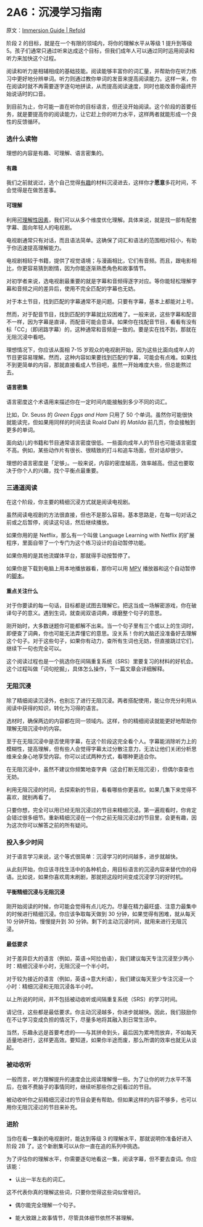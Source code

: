 # 2A6：沉浸学习指南

原文：[Immersion Guide | Refold](https://refold.la/roadmap/stage-2/a/immersion-guide)

阶段 2 的目标，就是在一个有限的领域内，将你的理解水平从等级 1 提升到等级 5。孩子们通常只通过听来达成这个目标，但我们成年人可以通过同时运用阅读和听力来加快这个过程。

阅读和听力是相辅相成的基础技能。阅读能够丰富你的词汇量，并帮助你在听力练习中更好地分辨单词。听力则通过教你单词的发音来提高阅读能力。这样一来，你在阅读时就不再需要逐字逐句地拼读，从而提高阅读速度，同时也能改善你最终开始说话时的口音。

到目前为止，你可能一直在听你的目标语言，但还没开始阅读。这个阶段的首要任务，就是要提高你的阅读能力，让它赶上你的听力水平，这样两者就能形成一个良性的反馈循环。

### 选什么读物

理想的内容是有趣、可理解、语言密集的。

#### 有趣

我们之前就说过，选个自己觉得[有趣](https://refold.la/roadmap/stage-0/b/enjoyment)的材料沉浸进去，这样你才**愿意**多花时间，不会觉得是在做苦差事。

#### 可理解

利用[可理解性因素](https://refold.la/roadmap/stage-2/a/comprehensibility-factors)，我们可以从多个维度优化理解。具体来说，就是找一部有配套字幕、面向年轻人的电视剧。

电视剧通常只有对话，而且语法简单。这确保了词汇和语法的范围相对较小，有助于你迅速提高理解能力。

电视剧相较于书籍，提供了视觉语境；与漫画相比，它们有音频。而且，跟电影相比，你更容易猜到剧情，因为你能逐渐熟悉角色和故事情节。

对初学者来说，选电视剧最重要的就是字幕和音频得逐字对应。等你能轻松理解字幕和音频之间的差异后，使用不完全匹配的字幕也无妨。

对于本土节目，找到匹配的字幕通常不是问题。只要有字幕，基本上都能对上号。

然而，对于配音节目，找到匹配的字幕就比较困难了。一般来说，这些字幕和配音不一样，因为字幕是直译，而配音可能会意译。如果你在找配音节目，看看有没有标「CC」（即闭路字幕）的，这种通常和音频是一致的。要是实在找不到，那就在无阻沉浸中看吧。

理想情况下，你应该从面相 7-15 岁观众的电视剧开始，因为这些比面向成年人的节目更容易理解。然而，这种内容如果要找到匹配的字幕，可能会有点难。如果找不到更简单的内容，那就直接看成人节目吧，虽然一开始难度大些，但总能熬过去。

#### 语言密集

语言密度这个术语用来描述你在一定时间内能接触到多少不同的词汇。

比如，Dr. Seuss 的 *Green Eggs and Ham* 只用了 50 个单词。虽然你可能很快就能读完，但如果用同样的时间去读 Roald Dahl 的 *Matilda* 前几页，你会接触到更多的单词。

面向幼儿的书籍和节目通常语言密度很低。一些面向成年人的节目也可能语言密度不高。例如，某些动作片有很长、很精致的打斗和追车场面，但对话却很少。

理想的语言密度是「足够」。一般来说，内容的密度越高，效率越高。但这也要取决于你个人的兴趣，找个平衡点最重要。

### 三通道阅读

在这个阶段，你主要的精细沉浸方式就是阅读电视剧。

虽然阅读电视剧的方法很直接，但也不是那么容易。基本思路是，在每一句对话之前或之后暂停，阅读这句话，然后继续播放。

如果你用的是 Netflix，那么有一个叫做 Language Learning with Netflix 的扩展程序，里面自带了一个专门为这个练习设计的自动暂停功能。

如果你用的是其他流媒体平台，那就得手动按暂停了。

如果你是下载到电脑上用本地播放器看，那你可以用 [MPV](https://mvj.link/mpv) 播放器和这个自动暂停的[脚本](https://github.com/Ben-Kerman/mpv-sub-scripts)。

#### 重点关注什么

对于你要读的每一句话，目标都是试图去理解它。把这当成一场解密游戏，你在破译句子的意义。遇到生词，就查阅双语词典，琢磨整个句子的意思。

刚开始时，大多数谜题你可能都解不出来。当一个句子里有三个或以上的生词时，即便查了词典，你也可能无法弄懂它的意思。没关系！你的大脑还没准备好去理解这个句子。对于这些句子，如果你有动力，查所有生词也无妨，但直接跳过它们，继续下一句也完全可以。

这个阅读过程也是一个挑选你在间隔重复系统（SRS）里要复习的材料的好机会。这个过程叫做「词句挖掘」，具体怎么操作，下一篇文章会详细解释。

### 无阻沉浸

除了精细阅读沉浸外，也别忘了进行无阻沉浸。两者搭配使用，能让你充分利用从阅读中获得的知识，转化为习得的语言。

选材时，确保两边的内容都在同一领域内。这样，你的精细阅读就能更好地帮助你理解无阻沉浸中的内容。

至于在无阻沉浸中是否使用字幕，在这个阶段这完全看个人。字幕能消除听力上的模糊性，提高理解，但有些人会觉得字幕太过分散注意力，无法让他们关闭分析思维来全身心地享受内容。你可以试试两种方式，看哪种更适合你。

在无阻沉浸中，虽然不建议你频繁地查字典（这会打断无阻沉浸），但偶尔查查也无妨。

利用无阻沉浸的时间，去探索新的节目，看看哪些你更喜欢。如果几集下来觉得不喜欢，就别再看了。

只要你想，完全可以用已经无阻沉浸过的节目来精细沉浸。第一遍观看时，你肯定会错过很多细节。重新精细沉浸在一个你之前无阻沉浸过的节目里，会更有趣，因为这次你可以解答之前的所有疑问。

### 投入多少时间

对于语言学习来说，这个等式很简单：沉浸学习的时间越多，进步就越快。

从此刻开始，你应该寻找生活中的各种机会，用目标语言的沉浸内容来替代你的母语。比如说，如果你喜欢周末刷剧，那就把这段时间变成沉浸学习的好时机。

#### 平衡精细沉浸与无阻沉浸

刚开始阅读的时候，你可能会觉得有点儿吃力。尽量在精力最旺盛、注意力最集中的时候进行精细沉浸。你应该争取每天做到 30 分钟，如果觉得有困难，就从每天 10 分钟开始，慢慢提升到 30 分钟。剩下的主动沉浸时间，就用来进行无阻沉浸。

#### 最低要求

对于差异巨大的语言（例如，英语→阿拉伯语），我们建议每天专注沉浸至少两小时：精细沉浸半小时，无阻沉浸一个半小时。

对于较为接近的语言（例如，英语→意大利语），我们建议每天至少专注沉浸一个小时：精细沉浸和无阻沉浸各半小时。

以上所说的时间，并不包括被动收听或间隔重复系统（SRS）的学习时间。

请记住，这些都是最低要求。你主动沉浸越多，你进步就越快。因此，我们鼓励你在不让学习变成负担的情况下，尽量多地将其融入到日常生活中。

当然，乐趣永远是首要考虑的——与其拼命到头，最后因为累垮而放弃，不如每天适量地进行，这样更高效。要知道，如果你半途而废，那么所谓的效率也就无从谈起。

### 被动收听

一般而言，听力理解提升的速度会比阅读理解慢一些。为了让你的听力水平不落后，在做不费脑子的事情同时，继续听那些你之前看过的节目。

被动收听你之前精细沉浸过的节目会更有帮助。但如果这样的内容不够多，也可以用你无阻沉浸过的节目来补充。

### 进阶

当你在看一集新的电视剧时，能达到等级 3 的理解水平，那就说明你准备好进入阶段 2B 了。这个新剧集可以从你一直在追的系列中挑选。

为了评估你的理解水平，你需要逐句地看这一集，阅读字幕，但不要去查词。你应该能：

- 认出一半左右的词汇。

这不代表你真的理解这些词，只要你觉得这些词似曾相识。

- 偶尔能完全理解一个句子。

- 能大致跟上故事情节，尽管具体细节依然不甚理解。